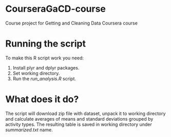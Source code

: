 # CourseraGaCD-course
Course project for Getting and Cleaning Data Coursera course

# Running the script
To make this R script work you need:
1. Install plyr and dplyr packages.
2. Set working directory.
3. Run the *run_analysis.R* script.

# What does it do?
The script will download zip file with dataset, unpack it to working directory and calculate averages  of means and standard deviations grouped by activity types. The resulting table is saved in working directory under *summarized.txt* name.